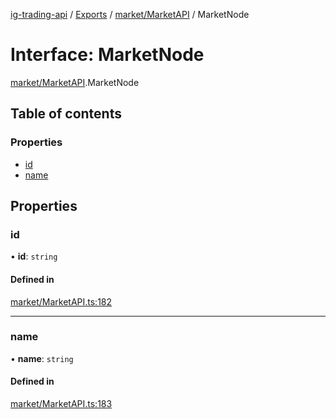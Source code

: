 [ig-trading-api](../README.md) / [Exports](../modules.md) / [market/MarketAPI](../modules/market_MarketAPI.md) / MarketNode

# Interface: MarketNode

[market/MarketAPI](../modules/market_MarketAPI.md).MarketNode

## Table of contents

### Properties

- [id](market_MarketAPI.MarketNode.md#id)
- [name](market_MarketAPI.MarketNode.md#name)

## Properties

### id

• **id**: `string`

#### Defined in

[market/MarketAPI.ts:182](https://github.com/bennycode/ig-trading-api/blob/f7fd8d0/src/market/MarketAPI.ts#L182)

---

### name

• **name**: `string`

#### Defined in

[market/MarketAPI.ts:183](https://github.com/bennycode/ig-trading-api/blob/f7fd8d0/src/market/MarketAPI.ts#L183)
